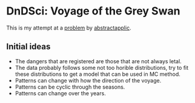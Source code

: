 # DnDSci: Voyage of the Grey Swan
This is my attempt at a [problem](https://www.lesswrong.com/posts/S3LKfRtYxhjXyWHgN/d-and-d-sci-april-2021-voyages-of-the-gray-swan) by [abstractapplic](https://www.lesswrong.com/users/abstractapplic).

## Initial ideas
 * The dangers that are registered are those that are not always letal.
 * The data probably follows some not too horible distributions, try to fit these distributions to get a model that can be used in MC method.
 * Patterns can change with how the direction of the voyage.
 * Patterns can be cyclic through the seasons.
 * Patterns can change over the years.
